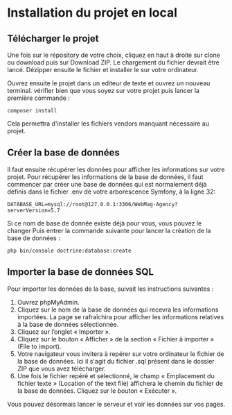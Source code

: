# Installation du projet en local
## Télécharger le projet
Une fois sur le répository de votre choix,
cliquez en haut à droite sur clone ou download puis sur Download ZIP.
Le chargement du fichier devrait être lancé.
Dézipper ensuite le fichier et installer le sur votre ordinateur.

Ouvrez ensuite le projet dans un editeur de texte et ouvrez un nouveau terminal.
vérifier bien que vous soyez sur votre projet puis lancer la première commande :
```
composer install
```
Cela permettra d'installer les fichiers vendors manquant nécessaire au projet.

## Créer la base de données
Il faut ensuite récupérer les données pour afficher les informations sur votre projet.
Pour récupérer les informations de la base de données, il faut commencer par créer une base de données qui est normalement déjà définis dans le fichier .env de votre arborescence Symfony, à la ligne 32:

```
DATABASE_URL=mysql://root@127.0.0.1:3306/WebMag-Agency?serverVersion=5.7
```
Si ce nom de base de donnée existe déjà pour vous, vous pouvez le changer
Puis entrer la commande suivante pour lancer la création de la base de données :

```
php bin/console doctrine:database:create
```

## Importer la base de données SQL
Pour importer les données de la base, suivait les instructions suivantes :
1. Ouvrez phpMyAdmin.
2. Cliquez sur le nom de la base de données qui recevra les informations importées. La page se rafraîchira pour afficher les informations relatives à la base de données sélectionnée.
3. Cliquez sur l’onglet « Importer ».
4. Cliquez sur le bouton « Afficher » de la section « Fichier à importer » (File to import). 
5. Votre navigateur vous invitera à repérer sur votre ordinateur le fichier de la base de données. Ici il s'agit du fichier .sql présent dans le dossier ZIP que vous avez télécharger.
6. Une fois le fichier repéré et sélectionné, le champ « Emplacement du fichier texte » (Location of the text file) affichera le chemin du fichier de la base de données. Cliquez sur le bouton « Exécuter ».

Vous pouvez désormais lancer le serveur et voir les données sur vos pages.
